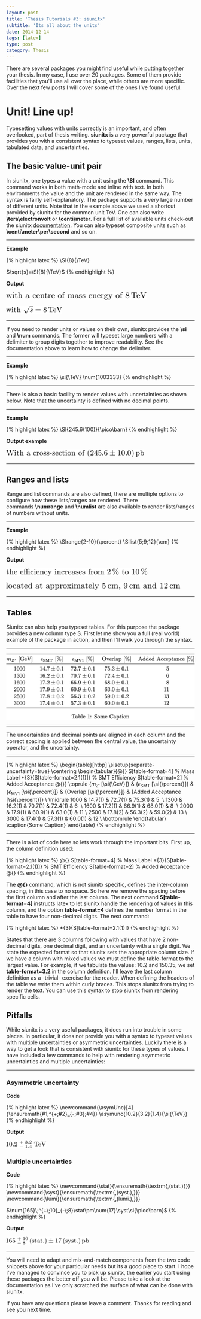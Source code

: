 ```yaml
---
layout: post
title: 'Thesis Tutorials #3: siunitx'
subtitle: 'Its all about the units'
date: 2014-12-14
tags: [latex]
type: post
category: Thesis
---
```


There are several packages you might find useful while putting together your thesis. In my case, I use over 20 packages. Some of them provide facilities that you'll use all over the place, while others are more specific. Over the next few posts I will cover some of the ones I've found useful.

# Unit! Line up!

Typesetting values with units correctly is an important, and often overlooked, part of thesis writing. **siunitx** is a very powerful package that provides you with a consistent syntax to typeset values, ranges, lists, units, tabulated data, and uncertainties.

## The basic value-unit pair

In siunitx, one types a value with a unit using the **\SI** command. This command works in both math-mode and inline with text. In both environments the value and the unit are rendered in the same way. The syntax is fairly self-explanatory. The package supports a very large number of different units. Note that in the example above we used a shortcut provided by siunitx for the common unit TeV. One can also write **\tera\electronvolt** or **\centi\meter**. For a full list of available units check-out the siunitx [documentation](http://mirror.ox.ac.uk/sites/ctan.org/macros/latex/contrib/siunitx/siunitx.pdf). You can also typeset composite units such as **\centi\meter\per\second** and so on.

------

**Example**

{% highlight latex %}
\SI{8}{\TeV}

$\sqrt{s}=\SI{8}{\TeV}$
{% endhighlight %}

**Output**

![Inline example](/img/Inline.png)

![In an equation example](/img/InEquation.png)

------

If you need to render units or values on their own, siunitx provides the **\si** and **\num** commands. The former will typeset large numbers with a delimiter to group digits together to improve readability. See the documentation above to learn how to change the delimiter.

------

**Example**

{% highlight latex %}
\si{\TeV}
\num{1003333}
{% endhighlight %}

------

There is also a basic facility to render values with uncertainties as shown below. Note that the uncertainty is defined with no decimal points.

------

**Example**

{% highlight latex %}
\SI{245.6(100)}{\pico\barn}
{% endhighlight %}

**Output example**

![Uncertainty example](/img/WithUncertainty.png)

------

## Ranges and lists

Range and list commands are also defined, there are multiple options to configure how these lists/ranges are rendered. There commands **\numrange** and **\numlist** are also available to render lists/ranges of numbers without units.

------

**Example**

{% highlight latex %}
\SIrange{2-10}{\percent}
\SIlist{5;9;12}{\cm}
{% endhighlight %}

**Output**

![Range of numbers](/img/Range.png)

![List of numbers](/img/List.png)

------

## Tables

Siunitx can also help you typeset tables. For this purpose the package provides a new column type S. First let me show you a full (real world) example of the package in action, and then I'll walk you through the syntax.

-----

![Example table](/img/Table.png)

-----

The uncertainties and decimal points are aligned in each column and the correct spacing is applied between the central value, the uncertainty operator, and the uncertainty.

-----

{% highlight latex %}
\begin{table}[htbp]
    \sisetup{separate-uncertainty=true}
    \centering
    \begin{tabular}{@{}
                    S[table-format=4] % Mass Label
                    *{3}{S[table-format=2.1(1)]} % SMT Efficiency
                    S[table-format=2] % Added Acceptance
                    @{}}
        \toprule
        {$m_{Z'}$ [\si{\GeV}]} & {$\epsilon_{\textrm{SMT}}$ [\si{\percent}]} &
        {$\epsilon_{\textrm{MV1}}$ [\si{\percent}]} &
        {Overlap [\si{\percent}]} & {Added Acceptance [\si{\percent}]} \\
        \midrule
        1000 & 14.7(1) & 72.7(1) & 75.3(1) & 5  \\
        1300 & 16.2(1) & 70.7(1) & 72.4(1) & 6  \\
        1600 & 17.2(1) & 66.9(1) & 68.0(1) & 8  \\
        2000 & 17.9(1) & 60.9(1) & 63.0(1) & 11 \\
        2500 & 17.8(2) & 56.3(2) & 59.0(2) & 13 \\
        3000 & 17.4(1) & 57.3(1) & 60.0(1) & 12 \\
        \bottomrule
    \end{tabular}
    \caption{Some Caption}
\end{table}
{% endhighlight %}

-----

There is a lot of code here so lets work through the important bits. First up, the column definition used:

{% highlight latex %}
@{}
  S[table-format=4] % Mass Label
  *{3}{S[table-format=2.1(1)]} % SMT Efficiency
  S[table-format=2] % Added Acceptance
@{}
{% endhighlight %}

The **@{}** command, which is not siunitx specific, defines the inter-column spacing, in this case to no space. So here we remove the spacing before the first column and after the last column. The next command **S[table-format=4]** instructs latex to let siunitx handle the rendering of values in this column, and the option **table-format=4** defines the number format in the table to have four non-decimal digits. The next command:

{% highlight latex %}
*{3}{S[table-format=2.1(1)]}
{% endhighlight %}

States that there are 3 columns following with values that have 2 non-decimal digits, one decimal digit, and an uncertainty with a single digit. We state the expected format so that siunitx sets the appropriate column size. If we have a column with mixed values we must define the table-format to the largest value. For example, if we tabulate the values: 10.2 and 150.35, we set **table-format=3.2** in the column definition. I'll leave the last column definition as a -trivial- exercise for the reader.
When defining the headers of the table we write them within curly braces. This stops siunitx from trying to render the text. You can use this syntax to stop siunitx from rendering specific cells.

## Pitfalls

While siunitx is a very useful packages, it does run into trouble in some places. In particular, it does not provide you with a syntax to typeset values with multiple uncertainties or asymmetric uncertainties. Luckily there is a way to get a look that is consistent with siunitx for these types of values.
I have included a few commands to help with rendering asymmetric uncertainties and multiple uncertainties:

-----

### Asymmetric uncertainty

**Code**

{% highlight latex %}
\newcommand{\asymUnc}[4]{\ensuremath{#1\;^{+\;#2}_{-\;#3}\;#4}}
\asymunc{10.2}{3.2}{1.4}{\si{\TeV}}
{% endhighlight %}

**Output**

![](/img/AsymUncertainty.png)

### Multiple uncertainties

**Code**

{% highlight latex %}
\newcommand{\stat}{\ensuremath{\textrm{\,(stat.)}}}
\newcommand{\syst}{\ensuremath{\textrm{\,(syst.)\,}}}
\newcommand{\lumi}{\ensuremath{\textrm{\,(lumi.)\,}}}

$\num{165}\;^{+\;10}_{-\;8}\stat\pm\num{17}\syst\si{\pico\barn}$
{% endhighlight %}

**Output**

![](/img/MultipleAsymmetric.png)

-----

You will need to adapt and mix-and-match components from the two code snippets above for your particular needs but its a good place to start.
I hope I've managed to convince you to pick up siunitx, the earlier you start using these packages the better off you will be. Please take a look at the documentation as I've only scratched the surface of what can be done with siunitx.

If you have any questions please leave a comment. Thanks for reading and see you next time.
